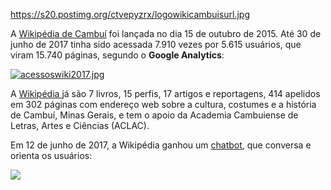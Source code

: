 https://s20.postimg.org/ctvepyzrx/logowikicambuisurl.jpg

A [Wikipédia de Cambuí](http://www.cambui.wiki.br/index.php/P%C3%A1gina_principal)
foi lançada no dia 15 de outubro de 2015. Até 30 de junho de 2017 tinha sido acessada 7.910 vezes por 5.615 usuários, que viram 15.740 páginas, segundo o **Google Analytics**:

[![acessoswiki2017.jpg](https://s20.postimg.org/emxgzefh9/acessoswiki2017.jpg)](https://postimg.org/image/lq5cf0kwp/)

A [Wikipédia ](http://www.cambui.wiki.br/index.php/P%C3%A1gina_principa) já são 7 livros, 15 perfis, 17 artigos e reportagens, 414 apelidos em 302 páginas com endereço web sobre a cultura, costumes e a história de Cambuí, Minas Gerais, e tem o apoio da Academia Cambuiense de Letras, Artes e Ciências (ACLAC).

Em 12 de junho de 2017, a Wikipédia ganhou um [chatbot](https://bot.api.ai/wikipediadecambui), que conversa e orienta os usuários:

![](https://s20.postimg.org/pcivly28t/chatbotprimeira.jpg)
